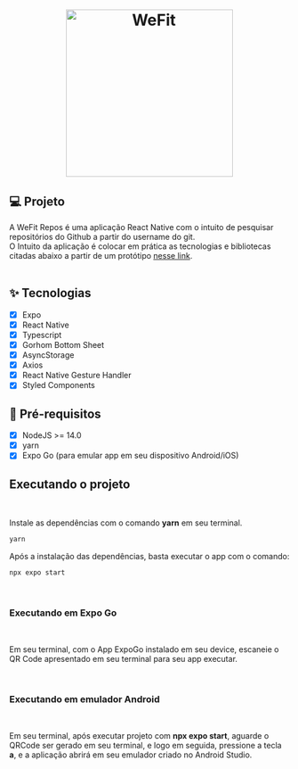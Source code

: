 <h1 align="center">
  <img alt="WeFit" height="300" title="WeFit" src=".github/images/logo.png" />
</h1>

## 💻 Projeto

A WeFit Repos é uma aplicação React Native com o intuito de pesquisar repositórios do Github a partir do username do git.
<br>
O Intuito da aplicação é colocar em prática as tecnologias e bibliotecas citadas abaixo a partir de um protótipo <a href="https://www.figma.com/file/YRYdO4kZwUnAVBxtTcm13T/WeFit?t=2gpAkrjh3NbpR7W1-0">nesse link</a>.
<br>
<br>

## ✨ Tecnologias

- [x] Expo
- [x] React Native
- [x] Typescript
- [x] Gorhom Bottom Sheet
- [x] AsyncStorage
- [x] Axios
- [x] React Native Gesture Handler
- [x] Styled Components

## 📄 Pré-requisitos

- [x] NodeJS >= 14.0
- [x] yarn
- [x] Expo Go (para emular app em seu dispositivo Android/iOS)

## Executando o projeto
<br>

Instale as dependências com o comando **yarn** em seu terminal.
```cl
yarn
```
Após a instalação das dependências, basta executar o app com o comando:
```cl
npx expo start
```

<br>

### Executando em Expo Go

<br>

Em seu terminal, com o App ExpoGo instalado em seu device, escaneie o QR Code apresentado em seu terminal para seu app executar.

<br>

### Executando em emulador Android

<br>

Em seu terminal, após executar projeto com **npx expo start**, aguarde o QRCode ser gerado em seu terminal, e logo em seguida, pressione a tecla **a**, e a aplicação abrirá em seu emulador criado no Android Studio.

